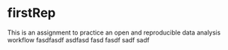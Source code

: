 # firstRep
This is an assignment to practice an open and reproducible data analysis workflow
fasdfasdf
asdfasd
fasd
fasdf
sadf
sadf